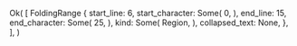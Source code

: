 Ok(
    [
        FoldingRange {
            start_line: 6,
            start_character: Some(
                0,
            ),
            end_line: 15,
            end_character: Some(
                25,
            ),
            kind: Some(
                Region,
            ),
            collapsed_text: None,
        },
    ],
)